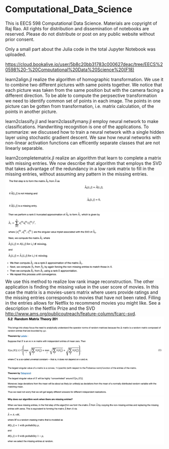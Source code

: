 # Computational_Data_Science

This is EECS 598 Computational Data Science. Materials are copyright of Raj Rao. All rights for distribution and dissemination of notebooks are reserved. Please do not distribute or post on any public website without prior consent.

Only a small part about the Julia code in the total Jupyter Notebook was uploaded. 

https://cloud.bookalive.io/user/5b8c20bb31783c000627deac/tree/EECS%20598%20-%20Computational%20Data%20Science%20(F18)

learn2align.jl realize the algorithm of homographic transformation. We use it to combine two different pictures with same points together. We notice that each picture was taken from the same position but with the camera facing a different direction. To be able to compute the perpsective transformation we need to identify common set of points in each image. The points in one picture can be gotten from transformation, i.e. matrix calculation, of the points in another picture.

learn2classify.jl and learn2classifymany.jl employ neural network to make classifications. Handwriting recognition is one of the applications. To summarize: we discussed how to train a neural network with a single hidden layer using stochastic gradient descent. We saw how neural networks with non-linear activation functions can efficently separate classes that are not linearly separable.

learn2completematrix.jl realize an algorithm that learn to complete a matrix with missing entries. We now describe that algorithm that employs the SVD that takes advantage of the redundancy in a low rank matrix to fill in the missing entries, without assuming any pattern in the missing entries. 
![](image1.png)
![](image2.png)
![](image3.png)
We use this method to realize low rank image reconstruction. The other application is finding the missing value in the user score of movies. In this case the matrix is a movies-users matrix where users provide ratings and the missing entries corresponds to movies that have not been rated. Filling in the entries allows for Netflix to recommend movies you might like. See a description in the Netflix Prize and the SVD http://www.ams.org/publicoutreach/feature-column/fcarc-svd.
![](4.png)
![](5.png)
